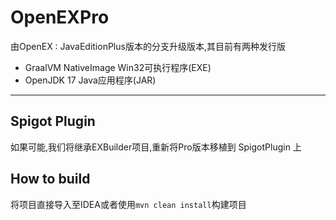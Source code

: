 # OpenEXPro

由OpenEX : JavaEditionPlus版本的分支升级版本,其目前有两种发行版

* GraalVM NativeImage Win32可执行程序(EXE)
* OpenJDK 17 Java应用程序(JAR)

<hr>

## Spigot Plugin

如果可能,我们将继承EXBuilder项目,重新将Pro版本移植到 SpigotPlugin 上

## How to build

将项目直接导入至IDEA或者使用`mvn clean install`构建项目
